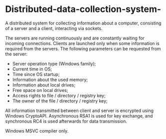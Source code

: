# Distributed-data-collection-system-
A distributed system for collecting information about a computer, consisting of a server and a client, interacting via sockets.

The servers are running continuously and are constantly waiting for incoming connections. Clients are launched only when some information is required from the servers. The following parameters can be requested from the server:

- Server operation type (Windows family);
- Current time in OS;
- Time since OS startup;
- Information about the used memory;
- Information about local drives;
- Free space on local drives;
- Access rights to file / directory / registry key;
- The owner of the file / directory / registry key;

All information transmitted between client and server is encrypted using Windows CryptoAPI. Asynchronous RSA1 is used for key exchange, and synchronous RC4 is used afterwards for data transmission. 

Windows MSVC compiler only.
